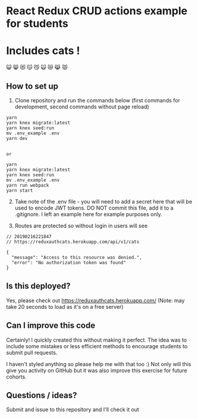 # React Redux CRUD actions example for students

# Includes cats !

:smiley_cat:
:smile_cat:
:heart_eyes_cat:
:kissing_cat:
:smirk_cat:
:scream_cat:
:crying_cat_face:
:joy_cat:
:pouting_cat:

## How to set up

1. Clone repository and run the commands below (first commands for development, second commands without page reload)

```
yarn
yarn knex migrate:latest
yarn knex seed:run
mv .env_example .env
yarn dev


or

yarn
yarn knex migrate:latest
yarn knex seed:run
mv .env_example .env
yarn run webpack
yarn start
```

2. Take note of the .env file - you will need to add a secret here that will be used to encode JWT tokens. DO NOT commit this file, add it to a .gitignore. I left an example here for example purposes only.

3. Routes are protected so without login in users will see

```
// 20190216221847
// https://reduxauthcats.herokuapp.com/api/v1/cats

{
  "message": "Access to this resource was denied.",
  "error": "No authorization token was found"
}
```

## Is this deployed?

Yes, please check out https://reduxauthcats.herokuapp.com/ (Note: may take 20 seconds to load as it's on a free server)

## Can I improve this code

Certainly! I quickly created this without making it perfect. The idea was to include some mistakes or less efficient methods to encourage students to submit pull requests.

I haven't styled anything so please help me with that too :) Not only will this give you activity on GitHub but it was also improve this exercise for future cohorts.

## Questions / ideas?

Submit and issue to this repository and I'll check it out
